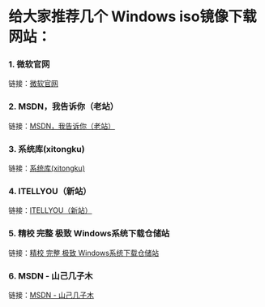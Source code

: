 # 给大家推荐几个 Windows iso镜像下载网站：

### 1. 微软官网

链接：[微软官网](https://www.microsoft.com/zh-cn/software-download "微软官网")

### 2. MSDN，我告诉你（老站）

链接：[MSDN，我告诉你（老站）](https://msdn.itellyou.cn/ "MSDN，我告诉你（老站）")

### 3. 系统库(xitongku)

链接：[系统库(xitongku)](https://www.xitongku.com/index.html "系统库(xitongku)")

### 4. ITELLYOU（新站）

链接：[ITELLYOU（新站）](https://next.itellyou.cn/ "ITELLYOU（新站）")

### 5. 精校 完整 极致 Windows系统下载仓储站

链接：[精校 完整 极致 Windows系统下载仓储站](https://hellowindows.cn/ "精校 完整 极致 Windows系统下载仓储站")

### 6. MSDN - 山己几子木

链接：[MSDN - 山己几子木](https://msdn.sjjzm.com/ "MSDN - 山己几子木")
